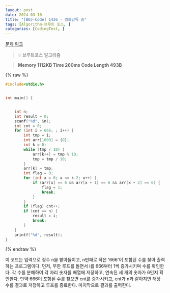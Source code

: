 ```yaml
---
layout: post
date: 2024-03-10
title: "[BOJ-Code] 1436 - 영화감독 숌"
tags: [Algorithm-브루트 포스, ]
categories: [CodingTest, ]
---
```



[문제 링크](https://www.acmicpc.net/problem/1436)


> 💡 브루트포스 알고리즘


> **Memory   1112KB                                   Time   260ms                                Code Length   493B**



{% raw %}
```c++
#include<stdio.h>


int main() {


	int n;
	int result = 0;
	scanf("%d", &n);
	int cnt = 0;
	for (int i = 666; ; i++) {
		int tmp = i;
		int arr[1000] = {0};
		int k = 0;
		while (tmp / 10) {
			arr[k++] = tmp % 10;
			tmp = tmp / 10;
		}
		arr[k] = tmp;
		int flag = 0;
		for (int x = 0; x <= k-2; x++) {
			if (arr[x] == 6 && arr[x + 1] == 6 && arr[x + 2] == 6) {
				flag = 1;
				break;
			}
		}
		if (flag) cnt++;
		if (cnt == n) {
			result = i;
			break;
		}
	}
	printf("%d", result);
}
```
{% endraw %}



이 코드는 입력으로 정수 n을 받아들이고, n번째로 작은 '666'이 포함된 수를 찾아 출력하는 프로그램이다. 먼저, 무한 루프를 돌면서 i를 666부터 1씩 증가시키며 수를 확인한다. 각 수를 분해하여 각 자리 숫자를 배열에 저장하고, 연속된 세 개의 숫자가 6인지 확인한다. 만약 666이 포함된 수를 찾으면 cnt를 증가시키고, cnt가 n과 같아지면 해당 수를 결과로 저장하고 루프를 종료한다. 마지막으로 결과를 출력한다.

